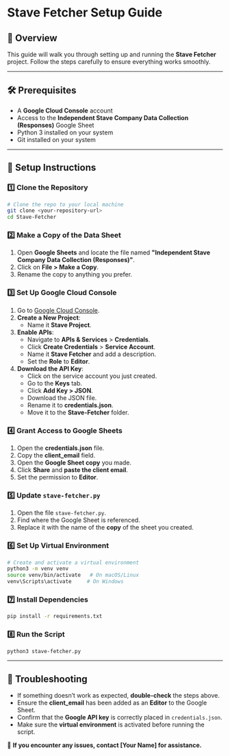 # Stave Fetcher Setup Guide

## 📌 Overview
This guide will walk you through setting up and running the **Stave Fetcher** project. Follow the steps carefully to ensure everything works smoothly.

---

## 🛠 Prerequisites
- A **Google Cloud Console** account
- Access to the **Independent Stave Company Data Collection (Responses)** Google Sheet
- Python 3 installed on your system
- Git installed on your system

---

## 🚀 Setup Instructions

### **1️⃣ Clone the Repository**
```sh
# Clone the repo to your local machine
git clone <your-repository-url>
cd Stave-Fetcher
```

### **2️⃣ Make a Copy of the Data Sheet**
1. Open **Google Sheets** and locate the file named **"Independent Stave Company Data Collection (Responses)"**.
2. Click on **File > Make a Copy**.
3. Rename the copy to anything you prefer.

### **3️⃣ Set Up Google Cloud Console**
1. Go to [Google Cloud Console](https://console.cloud.google.com/).
2. **Create a New Project**:
   - Name it **Stave Project**.
3. **Enable APIs**:
   - Navigate to **APIs & Services** > **Credentials**.
   - Click **Create Credentials** > **Service Account**.
   - Name it **Stave Fetcher** and add a description.
   - Set the **Role** to **Editor**.
4. **Download the API Key**:
   - Click on the service account you just created.
   - Go to the **Keys** tab.
   - Click **Add Key > JSON**.
   - Download the JSON file.
   - Rename it to **credentials.json**.
   - Move it to the **Stave-Fetcher** folder.

### **4️⃣ Grant Access to Google Sheets**
1. Open the **credentials.json** file.
2. Copy the **client_email** field.
3. Open the **Google Sheet copy** you made.
4. Click **Share** and **paste the client email**.
5. Set the permission to **Editor**.

### **5️⃣ Update `stave-fetcher.py`**
1. Open the file `stave-fetcher.py`.
2. Find where the Google Sheet is referenced.
3. Replace it with the name of the **copy** of the sheet you created.

### **6️⃣ Set Up Virtual Environment**
```sh
# Create and activate a virtual environment
python3 -m venv venv
source venv/bin/activate   # On macOS/Linux
venv\Scripts\activate     # On Windows
```

### **7️⃣ Install Dependencies**
```sh
pip install -r requirements.txt
```

### **8️⃣ Run the Script**
```sh
python3 stave-fetcher.py
```

---

## 🎯 Troubleshooting
- If something doesn’t work as expected, **double-check** the steps above.
- Ensure the **client_email** has been added as an **Editor** to the Google Sheet.
- Confirm that the **Google API key** is correctly placed in `credentials.json`.
- Make sure the **virtual environment** is activated before running the script.

🚀 **If you encounter any issues, contact [Your Name] for assistance.**

